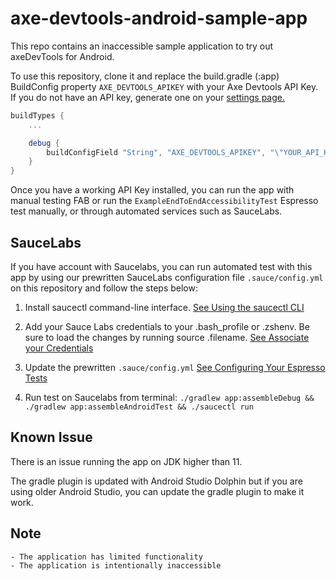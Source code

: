 # axe-devtools-android-sample-app

This repo contains an inaccessible sample application to try out axeDevTools for Android.

To use this repository, clone it and replace the build.gradle (:app) BuildConfig property `AXE_DEVTOOLS_APIKEY` with your Axe Devtools API Key. If you do not have an API key, generate one on your [settings page.](https://axe.deque.com/settings)

```groovy
buildTypes {
    ...

    debug {
        buildConfigField "String", "AXE_DEVTOOLS_APIKEY", "\"YOUR_API_KEY\""
    }
}
```

Once you have a working API Key installed, you can run the app with manual testing FAB or run the `ExampleEndToEndAccessibilityTest` Espresso test manually, or through automated services such as SauceLabs.


## SauceLabs

If you have account with Saucelabs, you can run automated test with this app by using our prewritten SauceLabs configuration file `.sauce/config.yml` on this repository and follow the steps below:

1. Install saucectl command-line interface. [See Using the saucectl CLI](https://docs.saucelabs.com/dev/cli/saucectl/)

1. Add your Sauce Labs credentials to your .bash_profile or .zshenv. Be sure to load the changes by running source .filename. [See Associate your Credentials](https://docs.saucelabs.com/dev/cli/saucectl/#associate-your-credentials)

1. Update the prewritten `.sauce/config.yml` [See Configuring Your Espresso Tests](https://docs.saucelabs.com/mobile-apps/automated-testing/espresso-xcuitest/espresso/)

1. Run test on Saucelabs from terminal: `./gradlew app:assembleDebug && ./gradlew app:assembleAndroidTest && ./saucectl run`


## Known Issue

There is an issue running the app on JDK higher than 11.

The gradle plugin is updated with Android Studio Dolphin but if you are using older Android Studio, you can update the gradle plugin to make it work.


## Note
```
- The application has limited functionality
- The application is intentionally inaccessible
```